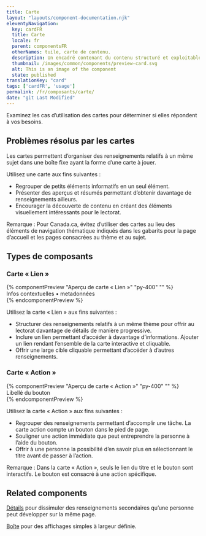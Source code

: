 ```yaml
---
title: Carte
layout: "layouts/component-documentation.njk"
eleventyNavigation:
  key: cardFR
  title: Carte
  locale: fr
  parent: componentsFR
  otherNames: tuile, carte de contenu.
  description: Un encadré contenant du contenu structuré et exploitable sur un sujet unique.
  thumbnail: /images/common/components/preview-card.svg
  alt: This is an image of the component
  state: published
translationKey: "card"
tags: ['cardFR', 'usage']
permalink: /fr/composants/carte/
date: "git Last Modified"
---
```


Examinez les cas d’utilisation des cartes pour déterminer si elles répondent à vos besoins. 

## Problèmes résolus par les cartes 

Les cartes permettent d’organiser des renseignements relatifs à un même sujet dans une boîte fixe ayant la forme d’une carte à jouer.   

Utilisez une carte aux fins suivantes :  
- Regrouper de petits éléments informatifs en un seul élément.
- Présenter des aperçus et résumés permettant d’obtenir davantage de renseignements ailleurs. 
- Encourager la découverte de contenu en créant des éléments visuellement intéressants pour le lectorat.

Remarque : Pour Canada.ca, évitez d’utiliser des cartes au lieu des éléments de navigation thématique indiqués dans les gabarits pour la page d’accueil et les pages consacrées au thème et au sujet.

<div>
  <h2>Types de composants</h2>
  <h3 class="mb-400 mt-400">Carte « Lien »</h3>
  {% componentPreview "Aperçu de carte « Lien »" "py-400" "" %}
  <gcds-card card-title="Titre de la carte" tag="Balise" href="#" description="Description destinée à accompagner le titre. Les textes plus longs seront tronqués avec ...">
<div slot="footer">Infos contextuelles • metadonnées</div>
</gcds-card>
  {% endcomponentPreview %}

  <div class="mt-400">
    <p class="mb-400">Utilisez la carte « Lien » aux fins suivantes :</p>
    <ul class="list-disc mb-400">
      <li>Structurer des renseignements relatifs à un même thème pour offrir au lectorat davantage de détails de manière progressive.</li>
      <li>Inclure un lien permettant d’accéder à davantage d’informations. Ajouter un lien rendant l’ensemble de la carte interactive et cliquable.</li>
      <li>Offrir une large cible cliquable permettant d’accéder à d’autres renseignements.</li>
    </ul>
  </div>

<div>
    <h3 class="mb-400 mt-400">Carte « Action »</h3>
  {% componentPreview "Aperçu de carte « Action »" "py-400" "" %}
  <gcds-card card-title="Titre de la carte" href="#" type="action" tag="Balise" description="Description destinée à accompagner le titre. Les textes plus longs seront tronqués avec ..." img-alt="#">
  <div slot="footer">
    <gcds-button>Libellé du bouton</gcds-button>
  </div>
</gcds-card>
  {% endcomponentPreview %}
    <p class="mb-400">Utilisez la carte « Action » aux fins suivantes :</p>
    <ul class="list-disc mb-400">
      <li>Regrouper des renseignements permettant d’accomplir une tâche. La carte action compte un bouton dans le pied de page. </li>
      <li>Souligner une action immédiate que peut entreprendre la personne à l’aide du bouton.</li>
      <li>Offrir à une personne la possibilité d’en savoir plus en sélectionnant le titre avant de passer à l’action.</li>
    </ul>
    <p>Remarque : Dans la carte « Action », seuls le lien du titre et le bouton sont interactifs. Le bouton est consacré à une action spécifique.</p>
  </div>
</div>

<article class="bg-full-width bg-primary text-light pt-500 pb-400 my-500">
  <h2 class="mt-0 mb-400">Related components</h2>

  <a href="{{ links.details }}" class="link-light">Détails</a> pour dissimuler des renseignements secondaires qu’une personne peut développer sur la même page.

  <a href="{{ links.container }}" class="link-light">Boîte</a> pour des affichages simples à largeur définie.
</article>

